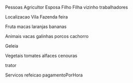 Pessoas 
    Agricultor
    Esposa
    Filho
    Filha
    vizinho
    trabalhadores

Localizacao
    Vila
    Fazenda
    feira

Fruta
    macas
    laranjas
    bananas

Animais
    vacas
    galinhas
    porcos
    cachorro

Geleia

Vegetais
    tomates
    alfaces
    cenouras

trator
    
Servicos
    refeicao
    pagamentoPorHora
